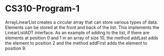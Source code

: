 # CS310-Program-1
ArrayLinearList creates a circular array that can store various types of data. Elements can be stored at the front and back of the list. This implements the LinearListADT interface. As an example of adding to the list, if there are elements at position 0 and 1 in an array of size 10, the method addLast adds the element to position 2 and the method addFirst adds the element to position 9.
